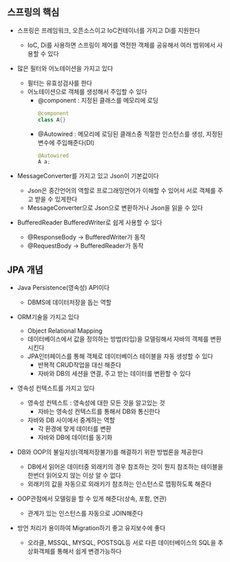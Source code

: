 ## 스프링의 핵심
- 스프링은 프레임워크, 오픈소스이고 IoC컨테이너를 가지고 Di를 지원한다
	- IoC, Di를 사용하면 스프링이 제어를 역전한 객체를 공유해서 여러 범위에서 사용할 수 있다
- 많은 필터와 어노테이션을 가지고 있다
	- 필터는 유효성검사를 한다
	- 어노테이션으로 객체를 생성해서 주입할 수 있다
		- @component : 지정된 클래스를 메모리에 로딩
			```java
			@component
			class A{}
			```
		- @Autowired : 메모리에 로딩된 클래스중 적절한 인스턴스를 생성, 지정된 변수에 주입해준다(DI)
			```java
			@Autowired
			A a;
			```

- MessageConverter를 가지고 있고 Json이 기본값이다
	- Json은 중간언어의 역할로 프로그래밍언어가 이해할 수 있어서 서로 객체를 주고 받을 수 있게한다
	- MessageConverter으로 Json으로 변환하거나 Json을 읽을 수 있다

- BufferedReader BufferedWriter로 쉽게 사용할 수 있다
	- @ResponseBody -> BufferedWriter가 동작
	- @RequestBody -> BufferedReader가 동작

## JPA 개념
- Java Persistence(영속성) API이다
	- DBMS에 데이터저장을 돕는 역할
	
- ORM기술을 가지고 있다
	- Object Relational Mapping
	- 데이터베이스에서 값을 정의하는 방법(타입)을 모델링해서 자바의 객체를 변환시킨다
	- JPA인터페이스를 통해 객체로 데이터베이스 테이블을 자동 생성할 수 있다
		- 반복적 CRUD작업을 대신 해준다
		- 자바와 DB의 세션을 연결, 주고 받는 데이터를 변환할 수 있다
	
- 영속성 컨텍스트를 가지고 있다
	- 영속성 컨텍스트 : 영속성에 대한 모든 것을 알고있는 것
		- 자바는 영속성 컨텍스트를 통해서 DB와 통신한다
	- 자바와 DB 사이에서 중계하는 역할
		- 각 환경에 맞게 데이터를 변환
		- 자바와 DB에 데이터를 동기화

- DB와 OOP의 불일치성(객체저장불가)를 해결하기 위한 방법론을 제공한다
	- DB에서 읽어온 데이터중 외래키의 경우 참조하는 것이 뭔지 참조하는 테이블을 한번더 읽어오지 않는 이상 알 수 없다
	- 외래키의 값을 자동으로 외래키가 참조하는 인스턴스로 맵핑하도록 해준다

- OOP관점에서 모델링을 할 수 있게 해준다(상속, 포함, 연관)
	- 관계가 있는 인스턴스를 자동으로 JOIN해준다

- 방언 처리가 용이하여 Migration하기 좋고 유지보수에 좋다
	- 오라클, MSSQL, MYSQL, POSTSQL등 서로 다른 데이터베이스의 SQL을 추상화객체를 통해서 쉽게 변경가능하다


